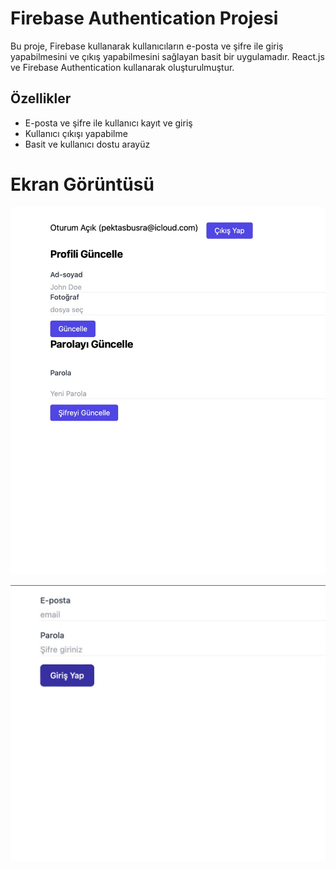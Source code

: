 # Firebase Authentication Projesi

Bu proje, Firebase kullanarak kullanıcıların e-posta ve şifre ile giriş yapabilmesini ve çıkış yapabilmesini sağlayan basit bir uygulamadır. React.js ve Firebase Authentication kullanarak oluşturulmuştur.

## Özellikler

- E-posta ve şifre ile kullanıcı kayıt ve giriş
- Kullanıcı çıkışı yapabilme
- Basit ve kullanıcı dostu arayüz

# Ekran Görüntüsü

![](./public/Vite%20React%202024-09-17%20at%209.06.27%20PM.jpg)

![](./public/Vite%20React%202024-09-17%20at%209.08.49%20PM.jpg)


